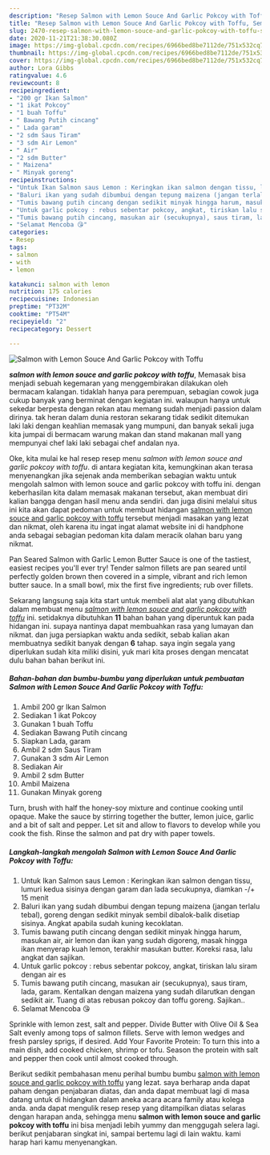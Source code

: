 ```yaml
---
description: "Resep Salmon with Lemon Souce And Garlic Pokcoy with Toffu, Sempurna"
title: "Resep Salmon with Lemon Souce And Garlic Pokcoy with Toffu, Sempurna"
slug: 2470-resep-salmon-with-lemon-souce-and-garlic-pokcoy-with-toffu-sempurna
date: 2020-11-21T21:38:30.080Z
image: https://img-global.cpcdn.com/recipes/6966bed8be7112de/751x532cq70/salmon-with-lemon-souce-and-garlic-pokcoy-with-toffu-foto-resep-utama.jpg
thumbnail: https://img-global.cpcdn.com/recipes/6966bed8be7112de/751x532cq70/salmon-with-lemon-souce-and-garlic-pokcoy-with-toffu-foto-resep-utama.jpg
cover: https://img-global.cpcdn.com/recipes/6966bed8be7112de/751x532cq70/salmon-with-lemon-souce-and-garlic-pokcoy-with-toffu-foto-resep-utama.jpg
author: Lora Gibbs
ratingvalue: 4.6
reviewcount: 8
recipeingredient:
- "200 gr Ikan Salmon"
- "1 ikat Pokcoy"
- "1 buah Toffu"
- " Bawang Putih cincang"
- " Lada garam"
- "2 sdm Saus Tiram"
- "3 sdm Air Lemon"
- " Air"
- "2 sdm Butter"
- " Maizena"
- " Minyak goreng"
recipeinstructions:
- "Untuk Ikan Salmon saus Lemon : Keringkan ikan salmon dengan tissu, lumuri kedua sisinya dengan garam dan lada secukupnya, diamkan -/+ 15 menit"
- "Baluri ikan yang sudah dibumbui dengan tepung maizena (jangan terlalu tebal), goreng dengan sedikit minyak sembil dibalok-balik disetiap sisinya. Angkat apabila sudah kuning kecoklatan."
- "Tumis bawang putih cincang dengan sedikit minyak hingga harum, masukan air, air lemon dan ikan yang sudah digoreng, masak hingga ikan menyerap kuah lemon, terakhir masukan butter. Koreksi rasa, lalu angkat dan sajikan."
- "Untuk garlic pokcoy : rebus sebentar pokcoy, angkat, tiriskan lalu siram dengan air es"
- "Tumis bawang putih cincang, masukan air (secukupnya), saus tiram, lada, garam. Kentalkan dengan maizena yang sudah dilarutkan dengan sedikit air. Tuang di atas rebusan pokcoy dan toffu goreng. Sajikan.."
- "Selamat Mencoba 😘"
categories:
- Resep
tags:
- salmon
- with
- lemon

katakunci: salmon with lemon 
nutrition: 175 calories
recipecuisine: Indonesian
preptime: "PT32M"
cooktime: "PT54M"
recipeyield: "2"
recipecategory: Dessert

---
```



![Salmon with Lemon Souce And Garlic Pokcoy with Toffu](https://img-global.cpcdn.com/recipes/6966bed8be7112de/751x532cq70/salmon-with-lemon-souce-and-garlic-pokcoy-with-toffu-foto-resep-utama.jpg)

<b><i>salmon with lemon souce and garlic pokcoy with toffu</i></b>, Memasak bisa menjadi sebuah kegemaran yang menggembirakan dilakukan oleh bermacam kalangan. tidaklah hanya para perempuan, sebagian cowok juga cukup banyak yang berminat dengan kegiatan ini. walaupun hanya untuk sekedar berpesta dengan rekan atau memang sudah menjadi passion dalam dirinya. tak heran dalam dunia restoran sekarang tidak sedikit ditemukan laki laki dengan keahlian memasak yang mumpuni, dan banyak sekali juga kita jumpai di bermacam warung makan dan stand makanan mall yang mempunyai chef laki laki sebagai chef andalan nya.

Oke, kita mulai ke hal resep resep menu <i>salmon with lemon souce and garlic pokcoy with toffu</i>. di antara kegiatan kita, kemungkinan akan terasa menyenangkan jika sejenak anda memberikan sebagian waktu untuk mengolah salmon with lemon souce and garlic pokcoy with toffu ini. dengan keberhasilan kita dalam memasak makanan tersebut, akan membuat diri kalian bangga dengan hasil menu anda sendiri. dan juga disini melalui situs ini kita akan dapat pedoman untuk membuat hidangan <u>salmon with lemon souce and garlic pokcoy with toffu</u> tersebut menjadi masakan yang lezat dan nikmat, oleh karena itu ingat ingat alamat website ini di handphone anda sebagai sebagian pedoman kita dalam meracik olahan baru yang nikmat.

Pan Seared Salmon with Garlic Lemon Butter Sauce is one of the tastiest, easiest recipes you&#39;ll ever try! Tender salmon fillets are pan seared until perfectly golden brown then covered in a simple, vibrant and rich lemon butter sauce. In a small bowl, mix the first five ingredients; rub over fillets.


Sekarang langsung saja kita start untuk membeli alat alat yang dibutuhkan dalam membuat menu <u><i>salmon with lemon souce and garlic pokcoy with toffu</i></u> ini. setidaknya dibutuhkan <b>11</b> bahan bahan yang diperuntuk kan pada hidangan ini. supaya nantinya dapat membuahkan rasa yang lumayan dan nikmat. dan juga persiapkan waktu anda sedikit, sebab kalian akan membuatnya sedikit banyak dengan <b>6</b> tahap. saya ingin segala yang diperlukan sudah kita miliki disini, yuk mari kita proses dengan mencatat dulu bahan bahan berikut ini.

<!--inarticleads1-->

##### Bahan-bahan dan bumbu-bumbu yang diperlukan untuk pembuatan Salmon with Lemon Souce And Garlic Pokcoy with Toffu:

1. Ambil 200 gr Ikan Salmon
1. Sediakan 1 ikat Pokcoy
1. Gunakan 1 buah Toffu
1. Sediakan  Bawang Putih cincang
1. Siapkan  Lada, garam
1. Ambil 2 sdm Saus Tiram
1. Gunakan 3 sdm Air Lemon
1. Sediakan  Air
1. Ambil 2 sdm Butter
1. Ambil  Maizena
1. Gunakan  Minyak goreng


Turn, brush with half the honey-soy mixture and continue cooking until opaque. Make the sauce by stirring together the butter, lemon juice, garlic and a bit of salt and pepper. Let sit and allow to flavors to develop while you cook the fish. Rinse the salmon and pat dry with paper towels. 

<!--inarticleads2-->

##### Langkah-langkah mengolah Salmon with Lemon Souce And Garlic Pokcoy with Toffu:

1. Untuk Ikan Salmon saus Lemon : Keringkan ikan salmon dengan tissu, lumuri kedua sisinya dengan garam dan lada secukupnya, diamkan -/+ 15 menit
1. Baluri ikan yang sudah dibumbui dengan tepung maizena (jangan terlalu tebal), goreng dengan sedikit minyak sembil dibalok-balik disetiap sisinya. Angkat apabila sudah kuning kecoklatan.
1. Tumis bawang putih cincang dengan sedikit minyak hingga harum, masukan air, air lemon dan ikan yang sudah digoreng, masak hingga ikan menyerap kuah lemon, terakhir masukan butter. Koreksi rasa, lalu angkat dan sajikan.
1. Untuk garlic pokcoy : rebus sebentar pokcoy, angkat, tiriskan lalu siram dengan air es
1. Tumis bawang putih cincang, masukan air (secukupnya), saus tiram, lada, garam. Kentalkan dengan maizena yang sudah dilarutkan dengan sedikit air. Tuang di atas rebusan pokcoy dan toffu goreng. Sajikan..
1. Selamat Mencoba 😘


Sprinkle with lemon zest, salt and pepper. Divide Butter with Olive Oil &amp; Sea Salt evenly among tops of salmon fillets. Serve with lemon wedges and fresh parsley sprigs, if desired. Add Your Favorite Protein: To turn this into a main dish, add cooked chicken, shrimp or tofu. Season the protein with salt and pepper then cook until almost cooked through. 

Berikut sedikit pembahasan menu perihal bumbu bumbu <u>salmon with lemon souce and garlic pokcoy with toffu</u> yang lezat. saya berharap anda dapat paham dengan penjabaran diatas, dan anda dapat membuat lagi di masa datang untuk di hidangkan dalam aneka acara acara family atau kolega anda. anda dapat mengulik resep resep yang ditampilkan diatas selaras dengan harapan anda, sehingga menu <b>salmon with lemon souce and garlic pokcoy with toffu</b> ini bisa menjadi lebih yummy dan menggugah selera lagi. berikut penjabaran singkat ini, sampai bertemu lagi di lain waktu. kami harap hari kamu menyenangkan.
